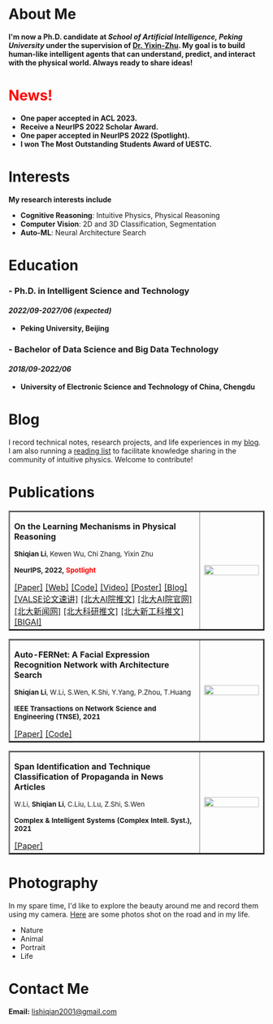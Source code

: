 # About Me

**I'm now a Ph.D. candidate at *School of Artificial Intelligence, Peking University* under the supervision of [Dr. Yixin-Zhu](https://yzhu.io). My goal is to build human-like intelligent agents that can understand, predict, and interact with the physical world. Always ready to share ideas!**

# <font color=red>News!</font> 
* **One paper accepted in ACL 2023.**
* **Receive a NeurIPS 2022 Scholar Award.**
* **One paper accepted in NeurIPS 2022 (Spotlight).**
* **I won The Most Outstanding Students Award of UESTC.**

# Interests

**My research interests include**

* **Cognitive Reasoning**: Intuitive Physics, Physical Reasoning
* **Computer Vision**: 2D and 3D Classification, Segmentation
* **Auto-ML**: Neural Architecture Search

# Education

### - Ph.D. in Intelligent Science and Technology
#### _2022/09-2027/06 (expected)_
  * **Peking University, Beijing**

### - Bachelor of Data Science and Big Data Technology
#### _2018/09-2022/06_
  * **University of Electronic Science and Technology of China, Chengdu**

# Blog
I record technical notes, research projects, and life experiences in my [blog](https://blog-shiqian.vercel.app/). I am also running a [reading list](https://github.com/lishiqianhugh/Intuitive_Physics_Reading_List) to facilitate knowledge sharing in the community of intuitive physics. Welcome to contribute!

# Publications
<table border="2">
  <tr>
    <td width="75%">
       <p><b>On the Learning Mechanisms in Physical Reasoning</b></p>
       <p><small><b>Shiqian Li</b>, Kewen Wu, Chi Zhang, Yixin Zhu </small></p>
       <p><small><b>NeurIPS, 2022, <font color=red>Spotlight</font> </b></small></p>
       <a href="https://arxiv.org/abs/2210.02075">[Paper]</a>
       <a href="https://lishiqianhugh.github.io/LfID_Page">[Web]</a>
       <a href="https://github.com/lishiqianhugh/LfID">[Code]</a>
       <a href="https://vimeo.com/758992548">[Video]</a>
       <a href="https://pku.ai/publication/intuitive2022neurips/poster.pdf">[Poster]</a>
       <a href="https://blog-shiqian.vercel.app/article/research-4">[Blog]</a>
       <a href="https://vimeo.com/796534620">[VALSE论文速讲]</a>
       <a href="https://mp.weixin.qq.com/s/rZiRji2FtMIWsu2CU1LfzQ">[北大AI院推文]</a>
       <a href="https://www.ai.pku.edu.cn/info/1053/2405.htm">[北大AI院官网]</a>
       <a href="https://news.pku.edu.cn/jxky/2a05ada9ad01473487404b7c48726d13.htm">[北大新闻网]</a>
       <a href="https://mp.weixin.qq.com/s/YNh021Pl0KLnOgHc2qrH2w">[北大科研推文]</a>
       <a href="https://mp.weixin.qq.com/s/Dh30fc2FD3HIwkHY0JbnJg">[北大新工科推文]</a>
       <a href="https://mp.weixin.qq.com/s/cG-su_OaAYSj5yqxCukuEQ">[BIGAI]</a>
    </td>
    <td width="25%">
      <img src="figures/LfID.jpg" width="100%">
    </td>
  </tr>
</table>

<table border="2">
  <tr>
    <td width="75%">
       <p><b>Auto-FERNet: A Facial Expression Recognition Network with Architecture Search</b></p>
       <p><small><b>Shiqian Li</b>, W.Li, S.Wen, K.Shi, Y.Yang, P.Zhou, T.Huang </small></p>
       <p><small><b>IEEE Transactions on Network Science and Engineering (TNSE), 2021</b></small></p>
       <a href="https://ieeexplore.ieee.org/abstract/document/9442348">[Paper]</a>
     <a href="https://github.com/lishiqianhugh/Auto-FERNet">[Code]</a>
    </td>
    <td width="25%">
      <img src="figures/Auto-FERnet.png" width="100%">
    </td>
  </tr>
</table>

<table border="2">
  <tr>
    <td width="75%">
      <p><b>Span Identification and Technique Classification of Propaganda in News Articles</b></p>
      <p><small>W.Li, <b>Shiqian Li</b>, C.Liu, L.Lu, Z.Shi, S.Wen</small></p>
      <p><small><b>Complex & Intelligent Systems (Complex Intell. Syst.), 2021</b></small></p>
      <a href="https://link.springer.com/article/10.1007/s40747-021-00393-y">[Paper]</a>
    </td>
    <td width="25%">
      <img src="figures/NLP.png" width="100%">
    </td>
  </tr>
</table>

<!-- # Projects

### Research on adversarial perturbation on large-scale point cloud	
#### _2020/12-2021/03_
* I was an intern under the supervision of Dr. Jiwen-Lu, Tsinghua University, responsible for the work in semantic segmentation task. 
* We proposed a general end-to-end framework of learning adversarial pertrubation for 3D object detection and semantic segmentation. We designed a novel pumping loss to accelerate the attacking process and improve the attacking perfomance.

### Research on facial expression recognition based on NAS	
#### _2020/05-2020/07_
* Supported by the Natural Science Foundation of China.
* We initially applied NAS to facial expression recognition, achieving improvement both in accuracy and model size and outperforming many state-of-the-art methods.

### Research on propaganda detection in news articles	
#### _2019/10-2019/12_
* I was responsible for data preprocessing and paper writing. Rank 19th globally in SemEval 2020.
* We fine-tuned an advanced model to locate propaganda fractions and classified them in news articles, using data augmentation and semantic fusion technique. -->

# Photography
In my spare time, I'd like to explore the beauty around me and record them using my camera. [Here](https://lishiqianhugh.github.io/Photography/) are some photos shot on the road and in my life.
* Nature
* Animal
* Portrait
* Life

# Contact Me

**Email:** lishiqian2001@gmail.com
